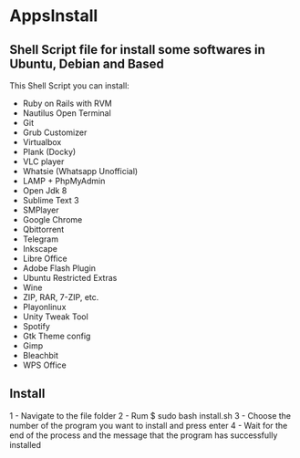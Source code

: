 # AppsInstall
## Shell Script file for install some softwares in Ubuntu, Debian and Based

This Shell Script you can install:

- Ruby on Rails with RVM 
- Nautilus Open Terminal
- Git                    
- Grub Customizer
- Virtualbox              
- Plank (Docky)
- VLC player               
- Whatsie (Whatsapp Unofficial)
- LAMP + PhpMyAdmin        
- Open Jdk 8
- Sublime Text 3         
- SMPlayer
- Google Chrome            
- Qbittorrent
- Telegram                
- Inkscape
- Libre Office           
- Adobe Flash Plugin
- Ubuntu Restricted Extras 
- Wine
- ZIP, RAR, 7-ZIP, etc.   
- Playonlinux
- Unity Tweak Tool        
- Spotify
- Gtk Theme config        
- Gimp
- Bleachbit               
- WPS Office


## Install
1 - Navigate to the file folder
2 - Rum $ sudo bash install.sh
3 - Choose the number of the program you want to install and press enter
4 - Wait for the end of the process and the message that the program has successfully installed

